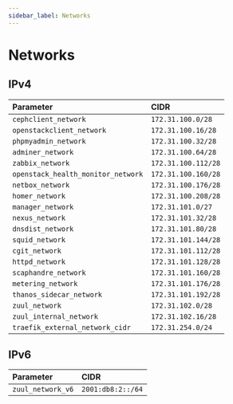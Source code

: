 ```yaml
---
sidebar_label: Networks
---
```


# Networks

## IPv4

| Parameter                          | CIDR                |
|:-----------------------------------|:--------------------|
| `cephclient_network`               | `172.31.100.0/28`   |
| `openstackclient_network`          | `172.31.100.16/28`  |
| `phpmyadmin_network`               | `172.31.100.32/28`  |
| `adminer_network`                  | `172.31.100.64/28`  |
| `zabbix_network`                   | `172.31.100.112/28` |
| `openstack_health_monitor_network` | `172.31.100.160/28` |
| `netbox_network`                   | `172.31.100.176/28` |
| `homer_network`                    | `172.31.100.208/28` |
| `manager_network`                  | `172.31.101.0/27`   |
| `nexus_network`                    | `172.31.101.32/28`  |
| `dnsdist_network`                  | `172.31.101.80/28`  |
| `squid_network`                    | `172.31.101.144/28` |
| `cgit_network`                     | `172.31.101.112/28` |
| `httpd_network`                    | `172.31.101.128/28` |
| `scaphandre_network`               | `172.31.101.160/28` |
| `metering_network`                 | `172.31.101.176/28` |
| `thanos_sidecar_network`           | `172.31.101.192/28` |
| `zuul_network`                     | `172.31.102.0/28`   |
| `zuul_internal_network`            | `172.31.102.16/28`  |
| `traefik_external_network_cidr`    | `172.31.254.0/24`   |

## IPv6

| Parameter                          | CIDR                |
|:-----------------------------------|:--------------------|
| `zuul_network_v6`                  | `2001:db8:2::/64`   |
